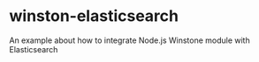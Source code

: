 # winston-elasticsearch
An example about how to integrate Node.js Winstone module with Elasticsearch
